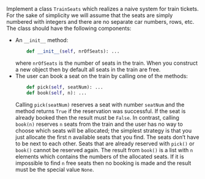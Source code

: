 Implement a class `TrainSeats` which realizes a naive system for train tickets. For the sake of simplicity we will assume that the seats are simply numbered with integers and there are no separate car numbers, rows, etc. The class should have the following components:

* An `__init__` method:
  ```python
      def __init__(self, nrOfSeats): ...
  ```
  where `nrOfSeats` is the number of seats in the train. When you construct a new object then by default all seats in the train are free.
* The user can book a seat on the train by calling one of the methods:
  ```python
      def pick(self, seatNum): ...
      def book(self, n): ...
  ```
  Calling `pick(seatNum)` reserves a seat with number `seatNum` and the method returns `True` if the reservation was successful. If the seat is already booked then the result must be `False`. In contrast, calling `book(n)` reserves `n` seats from the train and the user has no way to choose which seats will be allocated; the simplest strategy is that you just allocate the first n available seats that you find. The seats don’t have to be next to each other. Seats that are already reserved with `pick()` or `book()` cannot be reserved again. The result from `book()` is a list with `n` elements which contains the numbers of the allocated seats. If it is impossible to find `n` free seats then no booking is made and the result must be the special value `None`.
